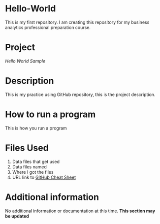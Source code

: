 # Hello-World
This is my first repository. I am creating this repository for my business analytics professional preparation course. 
# Project 
*Hello World Sample*
# Description 
This is my practice using GitHub repository, this is the project description. 
# How to run a program
This is how you run a program
# Files Used 
1. Data files that get used
2. Data files named
3. Where I got the files
4. URL link to [GitHub Cheat Sheet](https://www.markdownguide.org/cheat-sheet/) 
# Additional information
No additional information or documentation at this time. **This section may be updated**

